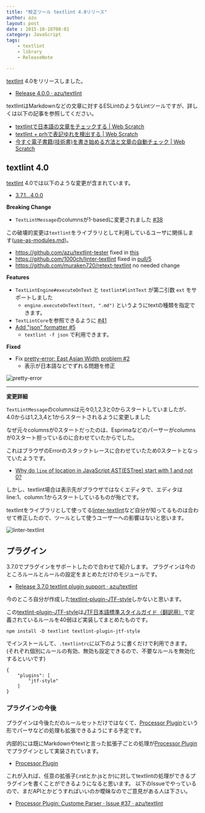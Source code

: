 ```yaml
---
title: "校正ツール textlint 4.0リリース"
author: azu
layout: post
date : 2015-10-18T08:01
category: JavaScript
tags:
    - textlint
    - library
    - ReleaseNote

---
```


[textlint][] 4.0をリリースしました。

- [Release 4.0.0 · azu/textlint](https://github.com/azu/textlint/releases/tag/4.0.0 "Release 4.0.0 · azu/textlint")

textlintはMarkdownなどの文章に対するESLintのようなLintツールですが、詳しくは以下の記事を参照してください。

- [textlintで日本語の文章をチェックする | Web Scratch](http://efcl.info/2015/09/10/introduce-textlint/)
- [textlint + prhで表記ゆれを検出する | Web Scratch](http://efcl.info/2015/09/14/textlint-rule-prh/)
- [今すぐ電子書籍(技術書)を書き始める方法と文章の自動チェック | Web Scratch](http://efcl.info/2015/09/28/easy-to-create-ebook/)

## textlint 4.0

[textlint][] 4.0では以下のような変更が含まれています。

- [3.7.1...4.0.0](https://github.com/azu/textlint/compare/3.7.1...4.0.0)

**Breaking Change**

- `TextLintMessage`のcolumnsが1-basedに変更されました [#38](https://github.com/azu/textlint/issues/38 "#38")

この破壊的変更は`textlint`をライブラリとして利用しているユーザに関係します([use-as-modules.md](https://github.com/azu/textlint/blob/master/docs/use-as-modules.md))。

- https://github.com/azu/textlint-tester fixed in [this](https://github.com/azu/textlint-tester/commit/61db2a95108f8b3d1d852e348a8ddb2ab3d9c5e6)
- https://github.com/1000ch/linter-textlint fixed in [pull/5](https://github.com/1000ch/linter-textlint/pull/5)
- https://github.com/muraken720/retext-textlint no needed change

**Features**

- `TextLintEngine#executeOnText` と `textlint#lintText` が第二引数 `ext` をサポートしました 
     - `engine.executeOnText(text, ".md")` というようにtextの種類を指定できます。
- `TextLintCore`を参照できるように [#41](https://github.com/azu/textlint/issues/41 "#41")
- [Add "json" formatter #5](https://github.com/azu/textlint-formatter/pull/5 "Add &#34;json&#34; formatter #5")
	- `textlint -f json` で利用できます。

**Fixed**

- Fix [pretty-error: East Asian Width problem #2](https://github.com/azu/textlint-formatter/issues/2 "pretty-error: East Asian Width problem #2")
     - 表示が日本語などでずれる問題を修正

![pretty-error](https://monosnap.com/file/5RJfYtYGxhCQ3kkoivKq4hi1QeB01N.png)

----

**変更詳細**

`TextLintMessage`のcolumnsは元々0,1,2,3と0からスタートしていましたが、
4.0からは1,2,3,4と1からスタートされるように変更しました

なぜ元々columnsが0スタートだったのは、Esprimaなどのパーサーがcolumnsが0スタート担っているのに合わせていたからでした。

これはブラウザのErrorのスタックトレースに合わせていたため0スタートとなっていたようです。

- [Why do `line` of location in JavaScript AST(ESTree) start with 1 and not 0?](https://gist.github.com/azu/8866b2cb9b7a933e01fe "Why do `line` of location in JavaScript AST(ESTree) start with 1 and not 0?")

しかし、textlint場合は表示先がブラウザではなくエディタで、エディタはline:1、column:1からスタートしているものが殆どです。

textlintをライブラリとして使ってる[linter-textlint](https://github.com/1000ch/linter-textlint "linter-textlint")など自分が知ってるものは合わせて修正したので、ツールとして使うユーザーへの影響はないと思います。

![linter-textlint](https://monosnap.com/file/E1qn94AApkWaXNIXmT3plMyZtj3C45.png)

## プラグイン

3.7.0でプラグインをサポートしたので合わせて紹介します。
プラグインは今のところルールとルールの設定をまとめただけのモジュールです。

- [Release 3.7.0 textlint plugin support · azu/textlint](https://github.com/azu/textlint/releases/tag/3.7.0 "Release 3.7.0 textlint plugin support · azu/textlint")

今のところ自分が作成した[textlint-plugin-JTF-style](https://github.com/azu/textlint-plugin-JTF-style "azu/textlint-plugin-JTF-style")しかないと思います。

この[textlint-plugin-JTF-style](https://github.com/azu/textlint-plugin-JTF-style "azu/textlint-plugin-JTF-style")は[JTF日本語標準スタイルガイド（翻訳用）](https://www.jtf.jp/jp/style_guide/styleguide_top.html "JTF日本語標準スタイルガイド（翻訳用）")で定義されているルールを40弱ほど実装してまとめたものです。

```
npm install -D textlint textlint-plugin-jtf-style
```

でインストールして、`.textlintrc`に以下のように書くだけで利用できます。
(それぞれ個別にルールの有効、無効も設定できるので、不要なルールを無効化するといいです)

```
{
    "plugins": [
        "jtf-style"
    ]
}
```

### プラグインの今後

プラグインは今後ただのルールセットだけではなくて、[Processor Plugin](https://github.com/azu/textlint/issues/37 "Processor Plugin")という形でパーサなどの処理も拡張できるようにする予定です。

内部的には既にMarkdownやtextと言った拡張子ごとの処理が[Processor Plugin](https://github.com/azu/textlint/issues/37 "Processor Plugin")でプラグインとして実装されています。

- [Processor Plugin](https://github.com/azu/textlint/pull/36 "Processor Plugin")

これが入れば、任意の拡張子(.rstとか.jsとか)に対してtextlintの処理ができるプラグインを書くことができるようになると思います。
以下のIssueでやっているので、まだAPIとかどうすればいいのか曖昧なのでご意見がある人は下さい。

- [Processor Plugin: Custome Parser · Issue #37 · azu/textlint](https://github.com/azu/textlint/issues/37 "Processor Plugin: Custome Parser · Issue #37 · azu/textlint")

[textlint]: https://github.com/azu/textlint  "azu/textlint"